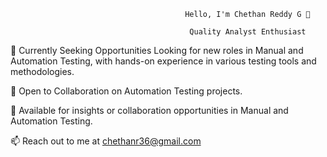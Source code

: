                                            Hello, I'm Chethan Reddy G 👋
             
                                            Quality Analyst Enthusiast
             
🔭 Currently Seeking Opportunities
Looking for new roles in Manual and Automation Testing, with hands-on experience in various testing tools and methodologies.

👯 Open to Collaboration on Automation Testing projects.

💬 Available for insights or collaboration opportunities in Manual and Automation Testing.

📫 Reach out to me at chethanr36@gmail.com
